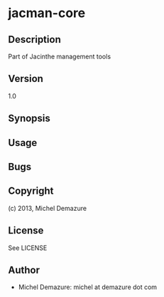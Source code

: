# jacman-core

## Description
  Part of Jacinthe management tools

## Version
  1.0

## Synopsis

## Usage

## Bugs

## Copyright
  (c) 2013, Michel Demazure

## License
  See LICENSE

## Author
* Michel Demazure: michel at demazure dot com

